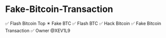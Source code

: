 # Fake-Bitcoin-Transaction
✅ Flash Bitcoin Top ✴️ Fake BTC ✅ Flash BTC ✅ Hack Bitcoin ✅ Fake Bitcoin Transaction ✅ Owner @XEV1L9
